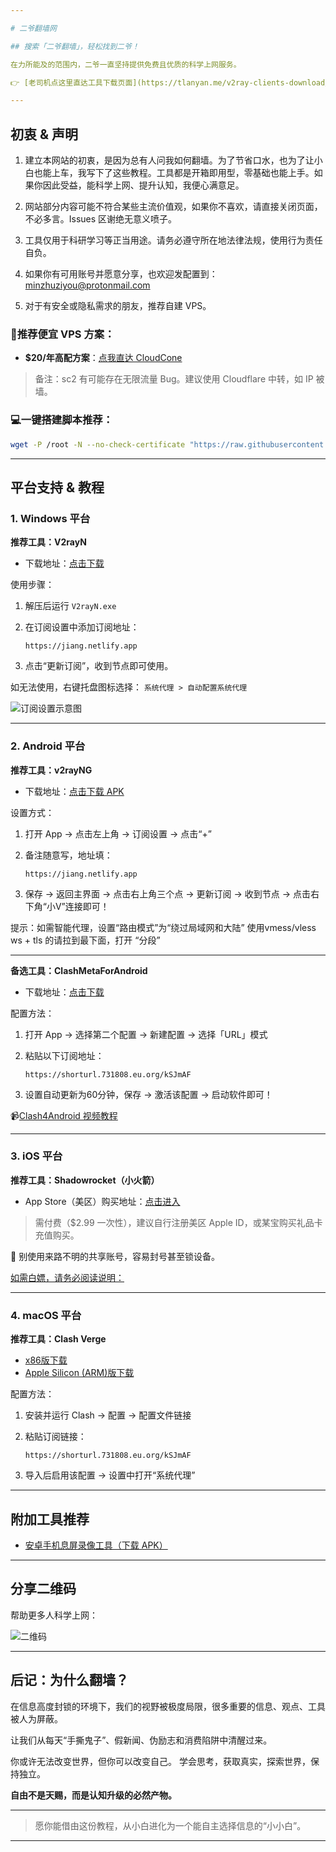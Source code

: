 ```yaml
---

# 二爷翻墙网

## 搜索「二爷翻墙」，轻松找到二爷！

在力所能及的范围内，二爷一直坚持提供免费且优质的科学上网服务。

👉 [老司机点这里直达工具下载页面](https://tlanyan.me/v2ray-clients-download/)

---
```


## 初衷 & 声明


1. 建立本网站的初衷，是因为总有人问我如何翻墙。为了节省口水，也为了让小白也能上车，我写下了这些教程。工具都是开箱即用型，零基础也能上手。如果你因此受益，能科学上网、提升认知，我便心满意足。

2. 网站部分内容可能不符合某些主流价值观，如果你不喜欢，请直接关闭页面，不必多言。Issues 区谢绝无意义喷子。

3. 工具仅用于科研学习等正当用途。请务必遵守所在地法律法规，使用行为责任自负。

4. 如果你有可用账号并愿意分享，也欢迎发配置到：[minzhuziyou@protonmail.com](mailto:minzhuziyou@protonmail.com)

5. 对于有安全或隐私需求的朋友，推荐自建 VPS。

### 🌟推荐便宜 VPS 方案：

* **\$20/年高配方案**：[点我直达 CloudCone](https://app.cloudcone.com/vps/356/create?token=ssd-vps-2&ref=2616)

> 备注：sc2 有可能存在无限流量 Bug。建议使用 Cloudflare 中转，如 IP 被墙。

### 💻一键搭建脚本推荐：

```bash
wget -P /root -N --no-check-certificate "https://raw.githubusercontent.com/mack-a/v2ray-agent/master/install.sh" && chmod 700 /root/install.sh && /root/install.sh
```

---

## 平台支持 & 教程

### 1. Windows 平台

**推荐工具：V2rayN**

* 下载地址：[点击下载](https://slink.ltd/https://github.com/2dust/v2rayN/releases/download/7.12.6/v2rayN-windows-64-SelfContained.zip)

使用步骤：

1. 解压后运行 `V2rayN.exe`

2. 在订阅设置中添加订阅地址：

   ```
   https://jiang.netlify.app
   ```

3. 点击“更新订阅”，收到节点即可使用。

如无法使用，右键托盘图标选择：
`系统代理 > 自动配置系统代理`

![订阅设置示意图](https://i.loli.net/2021/03/05/IA5US8H1KtEk6lF.png)

---

### 2. Android 平台

**推荐工具：v2rayNG**

* 下载地址：[点击下载 APK](https://slink.ltd/https://github.com/2dust/v2rayNG/releases/download/1.10.6/v2rayNG_1.10.6_arm64-v8a.apk)

设置方式：

1. 打开 App → 点击左上角 → 订阅设置 → 点击“+”

2. 备注随意写，地址填：

   ```
   https://jiang.netlify.app
   ```

3. 保存 → 返回主界面 → 点击右上角三个点 → 更新订阅 → 收到节点 → 点击右下角“小V”连接即可！

提示：如需智能代理，设置“路由模式”为“绕过局域网和大陆” 使用vmess/vless ws + tls 的请拉到最下面，打开 “分段”

---

**备选工具：ClashMetaForAndroid**

* 下载地址：[点击下载](https://slink.ltd/https://github.com/MetaCubeX/ClashMetaForAndroid/releases/download/v2.11.13/cmfa-2.11.13-meta-arm64-v8a-release.apk)

配置方法：

1. 打开 App → 选择第二个配置 → 新建配置 → 选择「URL」模式

2. 粘贴以下订阅地址：

   ```
   https://shorturl.731808.eu.org/kSJmAF
   ```

3. 设置自动更新为60分钟，保存 → 激活该配置 → 启动软件即可！

📹[Clash4Android 视频教程](https://pan.731808.cf/Android/clash4android.mp4)

---

### 3. iOS 平台

**推荐工具：Shadowrocket（小火箭）**

* App Store（美区）购买地址：[点击进入](https://apps.apple.com/us/app/shadowrocket/id932747118?l=zh)

> 需付费（\$2.99 一次性），建议自行注册美区 Apple ID，或某宝购买礼品卡充值购买。

🚨 别使用来路不明的共享账号，容易封号甚至锁设备。

[如需白嫖，请务必阅读说明：](https://id.bocchi2b.top/)

---

### 4. macOS 平台

**推荐工具：Clash Verge**

* [x86版下载](https://slink.ltd/https://github.com/clash-verge-rev/clash-verge-rev/releases/download/v2.3.0/Clash.Verge_2.3.0_x64.dmg)
* [Apple Silicon (ARM)版下载](https://slink.ltd/https://github.com/clash-verge-rev/clash-verge-rev/releases/download/v2.3.0/Clash.Verge_2.3.0_aarch64.dmg)

配置方法：

1. 安装并运行 Clash → 配置 → 配置文件链接

2. 粘贴订阅链接：

   ```
   https://shorturl.731808.eu.org/kSJmAF
   ```

3. 导入后启用该配置 → 设置中打开“系统代理”

---

## 附加工具推荐

* [安卓手机息屏录像工具（下载 APK）](https://mirror.ghproxy.com/https://raw.githubusercontent.com/ugvf2009/Miles/master/video.apk)

---

## 分享二维码

帮助更多人科学上网：

![二维码](https://i.loli.net/2019/11/05/VcNaIKUyJ7twsSf.png)

---

## 后记：为什么翻墙？

在信息高度封锁的环境下，我们的视野被极度局限，很多重要的信息、观点、工具被人为屏蔽。

让我们从每天“手撕鬼子”、假新闻、伪励志和消费陷阱中清醒过来。

你或许无法改变世界，但你可以改变自己。
学会思考，获取真实，探索世界，保持独立。

**自由不是天赐，而是认知升级的必然产物。**

---

> 愿你能借由这份教程，从小白进化为一个能自主选择信息的“小小白”。

---

